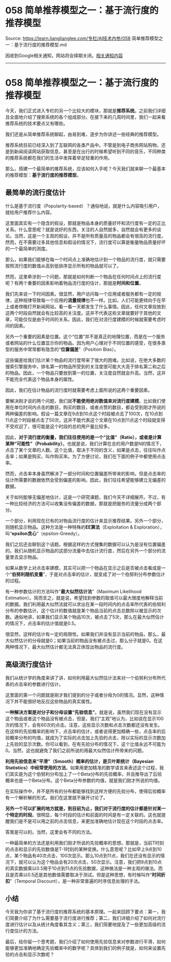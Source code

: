 # 058 简单推荐模型之一：基于流行度的推荐模型 

Source: https://learn.lianglianglee.com/专栏/AI技术内参/058 简单推荐模型之一：基于流行度的推荐模型.md

因收到Google相关通知，网站将会择期关闭。[相关通知内容](https://lumendatabase.org/notices/44265620)

---

# 058 简单推荐模型之一：基于流行度的推荐模型

今天，我们正式进入专栏的另一个比较大的模块，那就是**推荐系统**。之前我们详细且全面地介绍了搜索系统的各个组成部分。在接下来的几周时间里，我们一起来看推荐系统的技术要点又有哪些。

我们还是从简单推荐系统聊起，由易到难，逐步为你讲述一些经典的推荐模型。

推荐系统目前已经深入到了互联网的各类产品中。不管是到电子商务网站购物，还是到新闻阅读网站获取信息，甚至是在出行的时候希望听到不同的音乐，不同种类的推荐系统都在我们的生活中发挥着举足轻重的作用。

那么，搭建一个最简单的推荐系统，应该如何入手呢？今天我们就来聊一个最基本的推荐模型：**基于流行度的推荐模型**。

## 最简单的流行度估计

什么是基于流行度（Popularity-based）？通俗地说，就是什么内容吸引用户，就给用户推荐什么内容。

这里面其实有一个隐含的假设，那就是物品本身的质量好坏和流行度有一定的正比关系。什么意思呢？就是说好的东西，关注的人自然就多，自然就会有更多的谈论。当然，这是一个主观的假设，并不是所有质量高的物品都会有很高的流行度。然而，在不需要过多其他信息和假设的情况下，流行度可以算是衡量物品质量好坏的一个最简单的测度。

那么，如果我们能够在每一个时间点上准确地估计到一个物品的流行度，就只需要按照流行度的数值从高到低排序显示所有的物品就可以了。

然而，这里牵涉到一个问题，那就是如何判断一个物品在任何时间点上的流行度呢？有两个重要的因素影响着物品流行度的估计，那就是**时间和位置**。

我们先来说一下时间因素。很显然，用户访问每一个应用或者服务都有一定的规律，这种规律导致每一个应用的**流量规律**也不一样。比如，人们可能更倾向于在早上或者傍晚打开新闻网站，看一看一天都发生了什么事情。因此，任何文章投放到这两个时段自然就会有比较高的关注度。这并不代表这些文章就要好于其他的文章，可能仅仅是由于时间的关系。因此，我们在对流行度建模的时候就需要考虑时间的因素。

另外一个重要的因素是位置。这个“位置”并不是真正的地理位置，而是在一个服务或者网站的什么位置显示你的物品。因为用户心理对于不同位置的感受，在很多类型的服务中常常都有隐含的“**位置偏差**”（Position Bias）。

这些偏差给我们估计某个物品的流行度带来了很大的困难。比如说，在绝大多数的搜索引擎服务中，排名第一的物品所受到的关注度很可能大大高于排名第二和之后的物品。因此，一个物品只要放到第一的位置，关注度自然就会升高。当然，这并不能完全代表这个物品本身的属性。

因此，我们在估计物品的流行度时就需要考虑上面所说的这两个重要因素。

要解决刚才说的两个问题，我们就**不能使用绝对数值来对流行度建模**。比如我们使用在单位时间内点击的数目，购买的数目，或者点赞的数目，都会受到刚才所说的两种偏差的影响。假设一篇文章在9点到10点这个时段被点击了100次，在10点到11点这个时段被点击了50次，这并不能代表这个文章在10点到11点这个时段就变得不受欢迎了，很可能是这个时段的总的用户量比较多。

因此，**对于流行度的衡量，我们往往使用的是一个“比值”（Ratio），或者是计算某种“可能性”（Probability）**。也就是说，我们计算在总的用户数是N的情况下，点击了某个文章的人数。这个比值，取决于不同的含义，如果是点击，往往叫作点击率；如果是购买，叫作购买率。为了方便讨论，我们在下面的例子中都使用点击率。

然而，点击率本身虽然解决了一部分时间和位置偏差所带来的影响，但是点击率的估计所需要的数据依然会受到偏差的影响。因此，我们往往希望能够建立无偏差的数据。

关于如何能够无偏差地估计，这是一个研究课题，我们今天不详细展开。不过，有一种比较经济的方法可以收集没有偏差的数据，那就是把服务的流量分成两个部分。

一个部分，利用现在已有的对物品流行度的估计来显示推荐结果。另外一个部分，则随机显示物品。这种方法是一种特殊的**EE算法**（Exploitation & Exploration），叫“**epsilon贪心**”（epsilon-Greedy）。

我们之后还会聊到这个话题。根据这样的方式搜集的数据可以认为是没有位置偏差的。我们从随机显示物品的这部分流量中去估计流行度，然后在另外一个部分的流量里去显示物品。

如果从数学上对点击率建模，其实可以把一个物品在显示之后是否被点击看成是一个“**伯努利随机变量**”，于是对点击率的估计，就变成了对一个伯努利分布参数估计的过程。

有一种参数估计的方法叫作“**最大似然估计法**”（Maximum Likelihood Estimation）。简而言之，就是说，希望找到参数的取值可以最大限度地解释当前的数据。我们利用最大似然法就可以求出在某一段时间内的点击率所代表的伯努利分布的参数估计。这个估计的数值就是某个物品当前的点击总数除以被显示的次数。通俗地讲，如果我们显示某个物品10次，被点击了5次，那么在最大似然估计的情况下，点击率的估计值就是0.5。

很显然，这样的估计有一定的局限性。如果我们并没有显示当前的物品，那么，最大似然估计的分母就是0；如果当前的物品没有被点击过，那么分子就是0。在这两种情况下，最大似然估计都无法真正体现出物品的流行度。

## 高级流行度估计

我们从统计学的角度来讲了讲，如何利用最大似然估计法来对一个伯努利分布所代表的点击率的参数进行估计。

这里面的第一个问题就是刚才我们提到的分子或者分母为0的情况。显然，这种情况下并不能很好地反应这些物品的真实属性。

**一种解决方案是对分子和分母设置“先验信息”**。就是说，虽然我们现在没有显示这个物品或者这个物品没有被点击，但是，我们“主观”地认为，比如说在显示100次的情况下，会有60次的点击。注意，这些显示次数和点击次数都还没有发生。在这样的先验概率的影响下，点击率的估计，或者说得更加精确一些，点击率的后验概率分布的均值，就成为了实际的点击加上先验的点击，除以实际的显示次数加上先验的显示次数。你可以看到，在有先验分布的情况下，这个比值永远不可能为0。当然，这也就避免了我们之前所说的用最大似然估计所带来的问题。

**利用先验信息来“平滑”（Smooth）概率的估计，是贝叶斯统计（Bayesian Statistics）中经常使用的方法**。如果用更加精准的数学语言来表述这个过程，我们其实是为这个伯努利分布加上了一个Beta分布的先验概率，并且推导出了后验概率也是一个Beta分布。这个Beta分布参数的均值，就是我们刚才所说的均值。

在实际操作中，并不是所有的分布都能够找到这样方便的先验分布，使得后验概率有一个解析解的形式。我们在这里就不展开讨论了。

**另外一个可以扩展的地方就是，到目前为止，我们对于流行度的估计都是针对某一个特定的时段**。很明显，每个时段的估计和前面的时间是有一定关联的。这也就提醒我们是不是可以用之前的点击信息，来更加准确地估计现在这个时段的点击率。

答案是可以的。当然，这里会有不同的方法。

一种最简单的方法还是利用我们刚才所说的先验概率的思想。那就是，当前T时刻的点击和显示的先验数值是T-1时刻的某种变换。什么意思呢？比如早上9点到10点，某个物品有40次点击，100次显示。那么10点到11点，我们在还没有显示的情况下，就可以认为这个物品会有20次点击，50次显示。注意，我们把9点到10点的真实数据乘以0.5用于10点到11点的先验数据，这种做法是一种主观的做法。而且是否乘以0.5还是其他数值需要取决于测试。但是这种思想，有时候叫作“**时间折扣**”（Temporal Discount），是一种非常普遍的时序信息处理的手法。

## 小结

今天我为你讲了基于流行度的推荐系统的基本原理。一起来回顾下要点：第一，我们简要介绍了为什么需要基于流行度进行推荐；第二，我们详细介绍了如何对流行度进行估计以及从统计角度看其含义；第三，我们简要地提及了一些更加高级的流行度估计的方法。

最后，给你留一个思考题，我们介绍了如何使用先验信息来对参数进行平滑，如何能够更加准确地确定先验概率中的数字呢？具体到我们的例子就是，如何来设置先验的点击和显示次数呢？